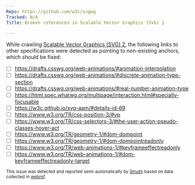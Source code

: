 ```yaml
---
Repo: https://github.com/w3c/svgwg
Tracked: N/A
Title: Broken references in Scalable Vector Graphics (SVG) 2

---
```


While crawling [Scalable Vector Graphics (SVG) 2](https://svgwg.org/svg2-draft/), the following links to other specifications were detected as pointing to non-existing anchors, which should be fixed:
* [ ] https://drafts.csswg.org/web-animations/#animation-interpolation
* [ ] https://drafts.csswg.org/web-animations/#discrete-animation-type-section
* [ ] https://drafts.csswg.org/web-animations/#real-number-animation-type
* [ ] https://html.spec.whatwg.org/multipage/interaction.html#specially-focusable
* [ ] https://w3c.github.io/svg-aam/#details-id-69
* [ ] https://www.w3.org/TR/css-position-3/#vp
* [ ] https://www.w3.org/TR/css-selectors-3/#the-user-action-pseudo-classes-hover-act
* [ ] https://www.w3.org/TR/geometry-1/#dom-dompoint
* [ ] https://www.w3.org/TR/geometry-1/#dom-dompointreadonly
* [ ] https://www.w3.org/TR/web-animations-1/#keyframeeffectreadonly
* [ ] https://www.w3.org/TR/web-animations-1/#dom-keyframeeffectreadonly-target

<sub>This issue was detected and reported semi-automatically by [Strudy](https://github.com/w3c/strudy/) based on data collected in [webref](https://github.com/w3c/webref/).</sub>
